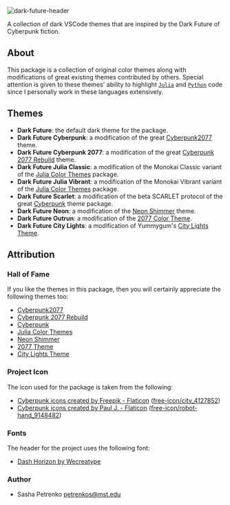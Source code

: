 ![dark-future-header](https://github.com/AP6YC/FileStorage/blob/main/dark-future/header.png?raw=true)

A collection of dark VSCode themes that are inspired by the Dark Future of Cyberpunk fiction.

[link-julia]: https://julialang.org/
[link-python]: https://www.python.org/

## About

This package is a collection of original color themes along with modifications of great existing themes contributed by others.
Special attention is given to these themes' ability to highlight [`Julia`][link-julia] and [`Python`][link-python] code since I personally work in these languages extensively.

## Themes

[link-cyberpunk2077]: https://github.com/jwsandeman/cyberpunk2077-theme
[link-cyberpunk2077-rebuild]: https://github.com/carlos18mz/Cyberpunk-2077-rebuild
[link-julia-colors]: https://github.com/CameronBieganek/julia-color-themes
[link-cyberpunk]: https://github.com/prometheux-ar/cyberpunk
[link-neon]: https://github.com/Pipe-Runner-Lab/neon-shimmer
[link-2077]: https://github.com/endormi/vscode-2077-theme
[link-city-lights]: https://github.com/Yummygum/city-lights-syntax-vsc

- **Dark Future**: the default dark theme for the package.
- **Dark Future Cyberpunk**: a modification of the great [Cyberpunk2077][link-cyberpunk2077] theme.
- **Dark Future Cyberpunk 2077**: a modification of the great [Cyberpunk 2077 Rebuild][link-cyberpunk2077-rebuild] theme.
- **Dark Future Julia Classic**: a modification of the Monokai Classic variant of the [Julia Color Themes][link-julia-colors] package.
- **Dark Future Julia Vibrant**: a modification of the Monokai Vibrant variant of the [Julia Color Themes][link-julia-colors] package.
- **Dark Future Scarlet**: a modification of the beta SCARLET protocol of the great [Cyberpunk][link-cyberpunk] theme package.
- **Dark Future Neon**: a modification of the [Neon Shimmer][link-neon] theme.
- **Dark Future Outrun**: a modification of the [2077 Color Theme][link-2077].
- **Dark Future City Lights**: a modification of Yummygum's [City Lights Theme][link-city-lights].

## Attribution

### Hall of Fame

If you like the themes in this package, then you will certainly appreciate the following themes too:

- [Cyberpunk2077][link-cyberpunk2077]
- [Cyberpunk 2077 Rebuild][link-cyberpunk2077-rebuild]
- [Cyberpunk][link-cyberpunk]
- [Julia Color Themes][link-julia-colors]
- [Neon Shimmer][link-neon]
- [2077 Theme][link-2077]
- [City Lights Theme][link-city-lights]

### Project Icon

The icon used for the package is taken from the following:

- [Cyberpunk icons created by Freepik - Flaticon](https://www.flaticon.com/free-icons/cyberpunk) ([free-icon/city_4127852](https://www.flaticon.com/free-icon/city_4127852))
- [Cyberpunk icons created by Paul J. - Flaticon](https://www.flaticon.com/free-icons/cyberpunk) ([free-icon/robot-hand_9148482](https://www.flaticon.com/free-icon/robot-hand_9148482))

### Fonts

The header for the project uses the following font:

- [Dash Horizon by Wecreatype](https://www.fontspace.com/dash-horizon-font-f53768)

### Author

- Sasha Petrenko <petrenkos@mst.edu>
